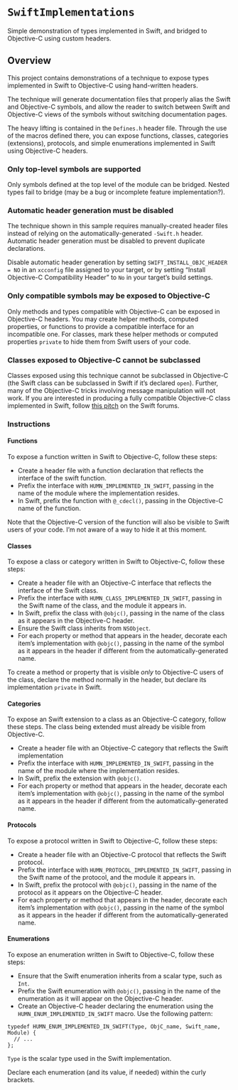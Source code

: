 # ``SwiftImplementations``

Simple demonstration of types implemented in Swift, and bridged to Objective-C
using custom headers.

## Overview

This project contains demonstrations of a technique to expose types implemented
in Swift to Objective-C using hand-written headers.

The technique will generate documentation files that properly alias the Swift
and Objective-C symbols, and allow the reader to switch between Swift and
Objective-C views of the symbols without switching documentation pages.

The heavy lifting is contained in the `Defines.h` header file. Through the use
of the macros defined there, you can expose functions, classes, categories
(extensions), protocols, and simple enumerations implemented in Swift using
Objective-C headers.

### Only top-level symbols are supported

Only symbols defined at the top level of the module can be bridged. Nested types
fail to bridge (may be a bug or incomplete feature implementation?).

### Automatic header generation must be disabled

The technique shown in this sample requires manually-created header files
instead of relying on the automatically-generated `-Swift.h` header. Automatic
header generation must be disabled to prevent duplicate declarations.

Disable automatic header generation by setting `SWIFT_INSTALL_OBJC_HEADER = NO`
in an `xcconfig` file assigned to your target, or by setting “Install
Objective-C Compatibility Header” to `No` in your target’s build settings.

### Only compatible symbols may be exposed to Objective-C

Only methods and types compatible with Objective-C can be exposed in
Objective-C headers. You may create helper methods, computed properties, or
functions to provide a compatible interface for an incompatible one. For
classes, mark these helper methods or computed properties `private` to hide them
from Swift users of your code.

### Classes exposed to Objective-C cannot be subclassed

Classes exposed using this technique cannot be subclassed in Objective-C (the
Swift class can be subclassed in Swift if it’s declared `open`). Further, many
of the Objective-C tricks involving message manipulation will not work. If you
are interested in producing a fully compatible Objective-C class implemented in
Swift, follow [this pitch](https://forums.swift.org/t/pitch-objective-c-implementations-in-swift/61907)
on the Swift forums.


### Instructions

#### Functions

To expose a function written in Swift to Objective-C, follow these steps:

- Create a header file with a function declaration that reflects the interface
  of the swift function.
- Prefix the interface with ``HUMN_IMPLEMENTED_IN_SWIFT``, passing in the name
  of the module where the implementation resides.
- In Swift, prefix the function with `@_cdecl()`, passing in the Objective-C
  name of the function.

Note that the Objective-C version of the function will also be visible to Swift
users of your code. I’m not aware of a way to hide it at this moment.

#### Classes

To expose a class or category written in Swift to Objective-C, follow these
steps:

- Create a header file with an Objective-C interface that reflects the 
  interface of the Swift class.
- Prefix the interface with ``HUMN_CLASS_IMPLEMENTED_IN_SWIFT``, passing in
  the Swift name of the class, and the module it appears in.
- In Swift, prefix the class with `@objc()`, passing in the name of the class
  as it appears in the Objective-C header.
- Ensure the Swift class inherits from `NSObject`.
- For each property or method that appears in the header, decorate each item’s
  implementation with `@objc()`, passing in the name of the symbol as it appears
  in the header if different from the automatically-generated name.

To create a method or property that is visible _only_ to Objective-C users of
the class, declare the method normally in the header, but declare its
implementation `private` in Swift.

#### Categories

To expose an Swift extension to a class as an Objective-C category, follow these
steps. The class being extended must already be visible from Objective-C.

- Create a header file with an Objective-C category that reflects the Swift
  implementation
- Prefix the interface with ``HUMN_IMPLEMENTED_IN_SWIFT``, passing in the name
  of the module where the implementation resides.
- In Swift, prefix the extension with `@objc()`.
- For each property or method that appears in the header, decorate each item’s
  implementation with `@objc()`, passing in the name of the symbol as it appears
  in the header if different from the automatically-generated name.

#### Protocols

To expose a protocol written in Swift to Objective-C, follow these steps:

- Create a header file with an Objective-C protocol that reflects the Swift
  protocol.
- Prefix the interface with ``HUMN_PROTOCOL_IMPLEMENTED_IN_SWIFT``, passing in
  the Swift name of the protocol, and the module it appears in.
- In Swift, prefix the protocol with `@objc()`, passing in the name of the
  protocol as it appears on the Objective-C header.
- For each property or method that appears in the header, decorate each item’s
  implementation with `@objc()`, passing in the name of the symbol as it appears
  in the header if different from the automatically-generated name.

#### Enumerations

To expose an enumeration written in Swift to Objective-C, follow these steps:

- Ensure that the Swift enumeration inherits from a scalar type, such as `Int`.
- Prefix the Swift enumeration with `@objc()`, passing in the name of the
  enumeration as it will appear on the Objective-C header.
- Create an Objective-C header declaring the enumeration using the
  ``HUMN_ENUM_IMPLEMENTED_IN_SWIFT`` macro. Use the following pattern:
```objc
typedef HUMN_ENUM_IMPLEMENTED_IN_SWIFT(Type, ObjC_name, Swift_name, Module) {
  // ... 
};
```

`Type` is the scalar type used in the Swift implementation.

Declare each enumeration (and its value, if needed) within the curly brackets.
